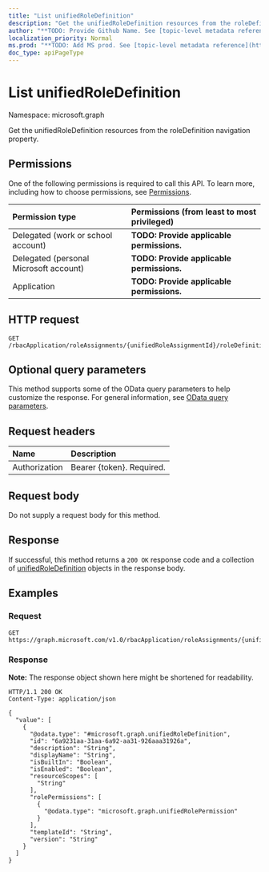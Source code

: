 ```yaml
---
title: "List unifiedRoleDefinition"
description: "Get the unifiedRoleDefinition resources from the roleDefinition navigation property."
author: "**TODO: Provide Github Name. See [topic-level metadata reference](https://msgo.azurewebsites.net/add/document/guidelines/metadata.html#topic-level-metadata)**"
localization_priority: Normal
ms.prod: "**TODO: Add MS prod. See [topic-level metadata reference](https://msgo.azurewebsites.net/add/document/guidelines/metadata.html#topic-level-metadata)**"
doc_type: apiPageType
---
```


# List unifiedRoleDefinition
Namespace: microsoft.graph



Get the unifiedRoleDefinition resources from the roleDefinition navigation property.

## Permissions
One of the following permissions is required to call this API. To learn more, including how to choose permissions, see [Permissions](/graph/permissions-reference).

|Permission type|Permissions (from least to most privileged)|
|:---|:---|
|Delegated (work or school account)|**TODO: Provide applicable permissions.**|
|Delegated (personal Microsoft account)|**TODO: Provide applicable permissions.**|
|Application|**TODO: Provide applicable permissions.**|

## HTTP request

<!-- {
  "blockType": "ignored"
}
-->
``` http
GET /rbacApplication/roleAssignments/{unifiedRoleAssignmentId}/roleDefinition
```

## Optional query parameters
This method supports some of the OData query parameters to help customize the response. For general information, see [OData query parameters](/graph/query-parameters).

## Request headers
|Name|Description|
|:---|:---|
|Authorization|Bearer {token}. Required.|

## Request body
Do not supply a request body for this method.

## Response

If successful, this method returns a `200 OK` response code and a collection of [unifiedRoleDefinition](../resources/unifiedroledefinition.md) objects in the response body.

## Examples

### Request
<!-- {
  "blockType": "request",
  "name": "list_unifiedroledefinition"
}
-->
``` http
GET https://graph.microsoft.com/v1.0/rbacApplication/roleAssignments/{unifiedRoleAssignmentId}/roleDefinition
```


### Response
**Note:** The response object shown here might be shortened for readability.
<!-- {
  "blockType": "response",
  "truncated": true,
  "@odata.type": "Collection(microsoft.graph.unifiedRoleDefinition)"
}
-->
``` http
HTTP/1.1 200 OK
Content-Type: application/json

{
  "value": [
    {
      "@odata.type": "#microsoft.graph.unifiedRoleDefinition",
      "id": "6a9231aa-31aa-6a92-aa31-926aaa31926a",
      "description": "String",
      "displayName": "String",
      "isBuiltIn": "Boolean",
      "isEnabled": "Boolean",
      "resourceScopes": [
        "String"
      ],
      "rolePermissions": [
        {
          "@odata.type": "microsoft.graph.unifiedRolePermission"
        }
      ],
      "templateId": "String",
      "version": "String"
    }
  ]
}
```

